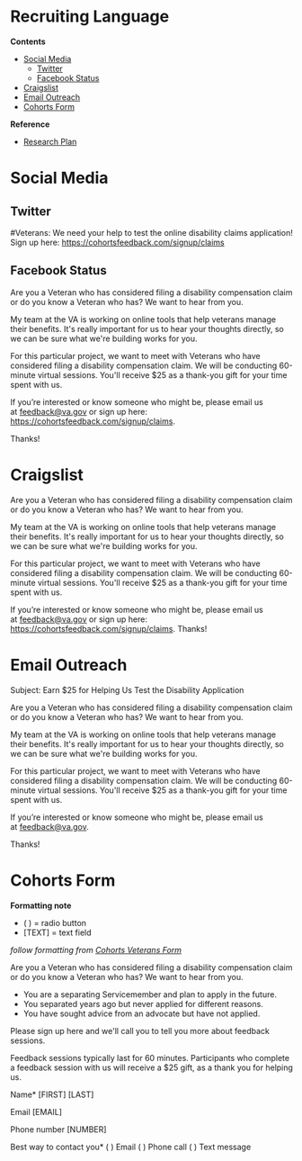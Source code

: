 # Recruiting Language

**Contents**
* [Social Media](#social-media)
  * [Twitter](#twitter)
  * [Facebook Status](#facebook-status)
* [Craigslist](#craigslist)
* [Email Outreach](#email-outreach)
* [Cohorts Form](#cohorts-form)


**Reference**
* [Research Plan]()

# Social Media

## Twitter

#Veterans: We need your help to test the online disability claims application! Sign up here: https://cohortsfeedback.com/signup/claims

## Facebook Status

Are you a Veteran who has considered filing a disability compensation claim or do you know a Veteran who has? We want to hear from you.

My team at the VA is working on online tools that help veterans manage their benefits. It's really important for us to hear your thoughts directly, so we can be sure what we're building works for you. 

For this particular project, we want to meet with Veterans who have considered filing a disability compensation claim. We will be conducting 60-minute virtual sessions. You'll receive $25 as a thank-you gift for your time spent with us. 

If you’re interested or know someone who might be, please email us at feedback@va.gov or sign up here: https://cohortsfeedback.com/signup/claims. 

Thanks!


# Craigslist

Are you a Veteran who has considered filing a disability compensation claim or do you know a Veteran who has? We want to hear from you.

My team at the VA is working on online tools that help veterans manage their benefits. It's really important for us to hear your thoughts directly, so we can be sure what we're building works for you. 

For this particular project, we want to meet with Veterans who have considered filing a disability compensation claim. We will be conducting 60-minute virtual sessions. You'll receive $25 as a thank-you gift for your time spent with us. 

If you’re interested or know someone who might be, please email us at feedback@va.gov or sign up here: https://cohortsfeedback.com/signup/claims. 
Thanks!

# Email Outreach

Subject: Earn $25 for Helping Us Test the Disability Application

Are you a Veteran who has considered filing a disability compensation claim or do you know a Veteran who has? We want to hear from you.

My team at the VA is working on online tools that help veterans manage their benefits. It's really important for us to hear your thoughts directly, so we can be sure what we're building works for you. 

For this particular project, we want to meet with Veterans who have considered filing a disability compensation claim. We will be conducting 60-minute virtual sessions. You'll receive $25 as a thank-you gift for your time spent with us. 

If you’re interested or know someone who might be, please email us at feedback@va.gov. 

Thanks!

# Cohorts Form

**Formatting note**
* ( ) = radio button 
* [TEXT] = text field

*follow formatting from [Cohorts Veterans Form](https://cohortsfeedback.com/signup/veterans)*

Are you a Veteran who has considered filing a disability compensation claim or do you know a Veteran who has? We want to hear from you.

*	You are a separating Servicemember and plan to apply in the future.
* You separated years ago but never applied for different reasons.
* You have sought advice from an advocate but have not applied.

Please sign up here and we'll call you to tell you more about feedback sessions. 

Feedback sessions typically last for 60 minutes. Participants who complete a feedback session with us will receive a $25 gift, as a thank you for helping us.

Name*
[FIRST] [LAST]

Email
[EMAIL]

Phone number
[NUMBER]

Best way to contact you*
( ) Email
( ) Phone call
( ) Text message

